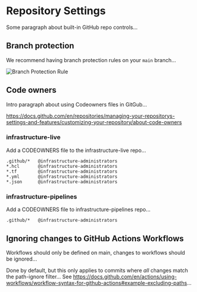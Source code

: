 # Repository Settings

Some paragraph about built-in GitHub repo controls...

## Branch protection

We recommend having branch protection rules on your `main` branch...

![Branch Protection Rule](/img/pipelines/security/branch_protection_rule.png)

## Code owners

Intro paragraph about using Codeowners files in GitGub...

https://docs.github.com/en/repositories/managing-your-repositorys-settings-and-features/customizing-your-repository/about-code-owners

### infrastructure-live

Add a CODEOWNERS file to the infrastructure-live repo...

```
.github/*   @infrastructure-administrators
*.hcl       @infrastructure-administrators
*.tf        @infrastructure-administrators
*.yml       @infrastructure-administrators
*.json      @infrastructure-administrators
```
### infrastructure-pipelines

Add a CODEOWNERS file to infrastructure-pipelines repo...

```
.github/*   @infrastructure-administrators
```

## Ignoring changes to GitHub Actions Workflows

Workflows should only be defined on main, changes to workflows should be ignored...

Done by default, but this only applies to commits where _all_ changes match the path-ignore filter... See https://docs.github.com/en/actions/using-workflows/workflow-syntax-for-github-actions#example-excluding-paths...


<!-- ##DOCS-SOURCER-START
{
  "sourcePlugin": "local-copier",
  "hash": "a383d5b663579432d02a7073df2ae05b"
}
##DOCS-SOURCER-END -->
